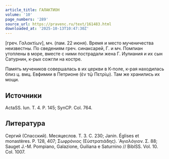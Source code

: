 ```yaml
---
article_title: ГАЛАКТИОН
volume: '10'
page_numbers: '289'
source_url: https://pravenc.ru/text/161483.html
downloaded_at: '2025-10-13T10:47:30Z'
---
```


[греч. Γαλακτίων], мч. (пам. 22 июня). Время и место мученичества неизвестны. По сведениям греч. синаксарей, Г. и мч. Помпиан утоплены в море, вместе с ними пострадали жена Г. Иулиания и их сын Сатурнин, к-рых сожгли на костре.

Память мучеников совершалась в их церкви в К-поле, к-рая находилась близ ц. вмц. Евфимии в Петрионе (ἐν τῷ Πετρίῳ). Там же хранились их мощи.

## Источники

ActaSS. Iun. T. 4. P. 145; SynCP. Col. 764.

## Литература

Сергий (Спасский). Месяцеслов. Т. 3. С. 230; Janin. Églises et monastères. P. 128, 407; Σωφρόνιος (Εὐστρατιάδης). ῾Αγιολόγιον. Σ. 88; Sauget J.-M. Pompiano, Galazione, Guiliana e Saturnino // BiblSS. Vol. 10. Col. 1007.
